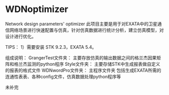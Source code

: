 # WDNoptimizer
Network design parameters' optimizer
此项目主要是用于对EXATA中的卫星通信网络场景进行快速配置与仿真，针对仿真数据进行统计分析，建立仿真模型，对设计进行优化。


TIPS：
1）需要安装 STK 9.2.3，EXATA 5.4。


组成说明：
GrangerTest文件夹：
主要存放仿真的输出数据之间的格兰杰因果矩阵和格兰杰监测的python程序
Style文件夹：
主要存储STK中生成报表做自定义的报表的格式文件
WDNwordPro文件夹：
主程序文件夹
包括生成EXATA所需的连通性表表、各种config文件，仿真数据处理python程序等


未补完

